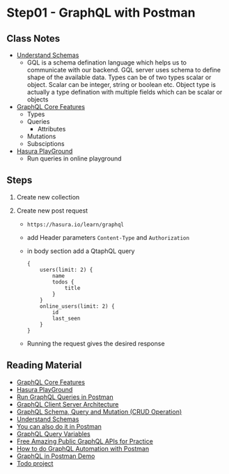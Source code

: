 # Step01 - GraphQL with Postman

## Class Notes

- [Understand Schemas](https://www.apollographql.com/docs/apollo-server/schema/schema/)
  - GQL is a schema defination language which helps us to communicate with our backend. GQL server uses schema to define shape of the available data. Types can be of two types scalar or object. Scalar can be integer, string or boolean etc. Object type is actually a type defination with multiple fields which can be scalar or objects
- [GraphQL Core Features](https://www.youtube.com/watch?v=eyWE0md1doA&ab_channel=NaveenAutomationLabs)
  - Types
  - Queries
    - Attributes
  - Mutations
  - Subsciptions
- [Hasura PlayGround](https://hasura.io/learn/graphql/graphiql)
  - Run queries in online playground

## Steps

1. Create new collection
2. Create new post request

   - `https://hasura.io/learn/graphql`
   - add Header parameters `Content-Type` and `Authorization`
   - in body section add a QtaphQL query

     ```
     {
         users(limit: 2) {
             name
             todos {
                 title
             }
         }
         online_users(limit: 2) {
             id
             last_seen
         }
     }
     ```

   - Running the request gives the desired response

## Reading Material

- [GraphQL Core Features](https://www.youtube.com/watch?v=eyWE0md1doA&ab_channel=NaveenAutomationLabs)
- [Hasura PlayGround](https://hasura.io/learn/graphql/graphiql)
- [Run GraphQL Queries in Postman](https://www.youtube.com/watch?t=496&v=eyWE0md1doA&feature=youtu.be&ab_channel=NaveenAutomationLabs)
- [GraphQL Client Server Architecture](https://www.youtube.com/watch?v=GWdNTIdinr8&ab_channel=NaveenAutomationLabs)
- [GraphQL Schema, Query and Mutation (CRUD Operation)](https://www.youtube.com/watch?v=VvLHlAsJPsw&ab_channel=NaveenAutomationLabs)
- [Understand Schemas](https://www.apollographql.com/docs/apollo-server/schema/schema/)
- [You can also do it in Postman](https://www.youtube.com/watch?v=VvLHlAsJPsw&t=884s&ab_channel=NaveenAutomationLabs)
- [GraphQL Query Variables](https://www.youtube.com/watch?v=XzBIwKJ0mHo&ab_channel=NaveenAutomationLabs)
- [Free Amazing Public GraphQL APIs for Practice](https://www.youtube.com/watch?v=TozP6fiTbZE&ab_channel=NaveenAutomationLabs)
- [How to do GraphQL Automation with Postman](https://www.youtube.com/watch?v=6PgDCw_Rc5M&ab_channel=TechworldwithSaif)
- [GraphQL in Postman Demo](https://www.youtube.com/watch?v=7pUbezVADQs&ab_channel=Postman)
- [Todo project](https://github.com/panacloud/bootcamp-2021/tree/main/code/project05-aws-graphql)
